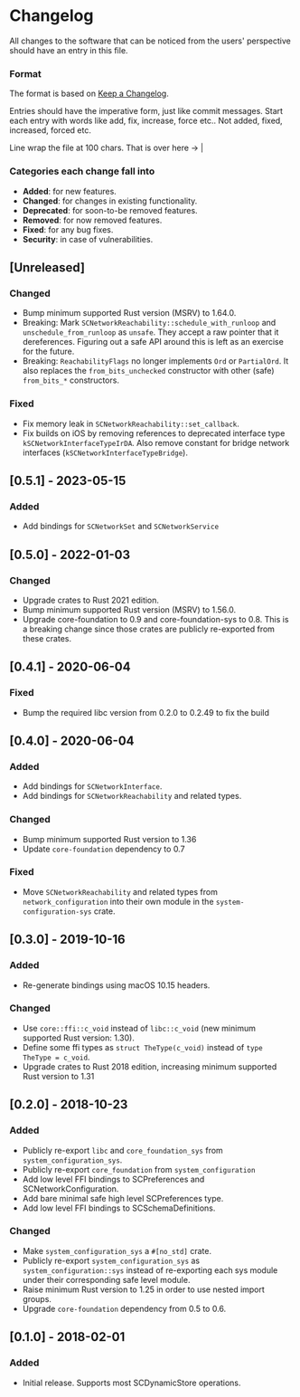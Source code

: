 # Changelog
All changes to the software that can be noticed from the users' perspective should have an entry in
this file.

### Format

The format is based on [Keep a Changelog](http://keepachangelog.com/en/1.0.0/).

Entries should have the imperative form, just like commit messages. Start each entry with words like
add, fix, increase, force etc.. Not added, fixed, increased, forced etc.

Line wrap the file at 100 chars.                                              That is over here -> |

### Categories each change fall into

* **Added**: for new features.
* **Changed**: for changes in existing functionality.
* **Deprecated**: for soon-to-be removed features.
* **Removed**: for now removed features.
* **Fixed**: for any bug fixes.
* **Security**: in case of vulnerabilities.


## [Unreleased]
### Changed
- Bump minimum supported Rust version (MSRV) to 1.64.0.
- Breaking: Mark `SCNetworkReachability::schedule_with_runloop` and `unschedule_from_runloop` as
  `unsafe`. They accept a raw pointer that it dereferences. Figuring out a safe API around this is
  left as an exercise for the future.
- Breaking: `ReachabilityFlags` no longer implements `Ord` or `PartialOrd`. It also replaces the
  `from_bits_unchecked` constructor with other (safe) `from_bits_*` constructors.

### Fixed
- Fix memory leak in `SCNetworkReachability::set_callback`.
- Fix builds on iOS by removing references to deprecated interface type
  `kSCNetworkInterfaceTypeIrDA`. Also remove constant for bridge network interfaces
  (`kSCNetworkInterfaceTypeBridge`).


## [0.5.1] - 2023-05-15
### Added
- Add bindings for `SCNetworkSet` and `SCNetworkService`


## [0.5.0] - 2022-01-03
### Changed
- Upgrade crates to Rust 2021 edition.
- Bump minimum supported Rust version (MSRV) to 1.56.0.
- Upgrade core-foundation to 0.9 and core-foundation-sys to 0.8. This is a breaking
  change since those crates are publicly re-exported from these crates.


## [0.4.1] - 2020-06-04
### Fixed
- Bump the required libc version from 0.2.0 to 0.2.49 to fix the build


## [0.4.0] - 2020-06-04
### Added
- Add bindings for `SCNetworkInterface`.
- Add bindings for `SCNetworkReachability` and related types.

### Changed
- Bump minimum supported Rust version to 1.36
- Update `core-foundation` dependency to 0.7

### Fixed
- Move `SCNetworkReachability` and related types from `network_configuration` into their own module
  in the `system-configuration-sys` crate.


## [0.3.0] - 2019-10-16
### Added
- Re-generate bindings using macOS 10.15 headers.

### Changed
- Use `core::ffi::c_void` instead of `libc::c_void` (new minimum supported Rust version: 1.30).
- Define some ffi types as `struct TheType(c_void)` instead of `type TheType = c_void`.
- Upgrade crates to Rust 2018 edition, increasing minimum supported Rust version to 1.31


## [0.2.0] - 2018-10-23
### Added
- Publicly re-export `libc` and `core_foundation_sys` from `system_configuration_sys`.
- Publicly re-export `core_foundation` from `system_configuration`
- Add low level FFI bindings to SCPreferences and SCNetworkConfiguration.
- Add bare minimal safe high level SCPreferences type.
- Add low level FFI bindings to SCSchemaDefinitions.

### Changed
- Make `system_configuration_sys` a `#[no_std]` crate.
- Publicly re-export `system_configuration_sys` as `system_configuration::sys` instead of
  re-exporting each sys module under their corresponding safe level module.
- Raise minimum Rust version to 1.25 in order to use nested import groups.
- Upgrade `core-foundation` dependency from 0.5 to 0.6.


## [0.1.0] - 2018-02-01
### Added
- Initial release. Supports most SCDynamicStore operations.
